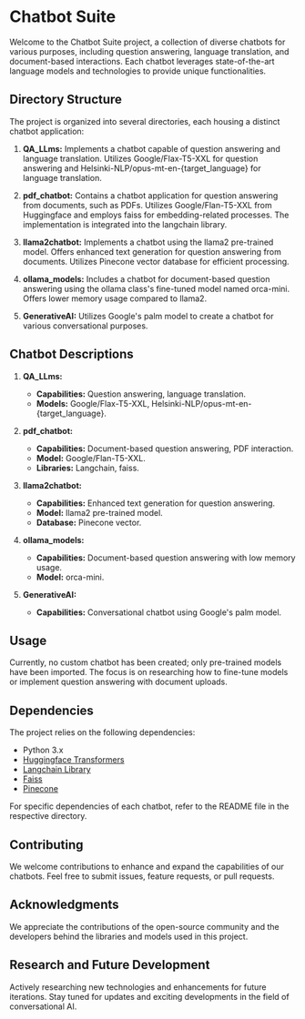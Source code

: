 # Chatbot Suite

Welcome to the Chatbot Suite project, a collection of diverse chatbots for various purposes, including question answering, language translation, and document-based interactions. Each chatbot leverages state-of-the-art language models and technologies to provide unique functionalities.


## Directory Structure

The project is organized into several directories, each housing a distinct chatbot application:

1. **QA_LLms:** Implements a chatbot capable of question answering and language translation. Utilizes Google/Flax-T5-XXL for question answering and Helsinki-NLP/opus-mt-en-{target_language} for language translation.

2. **pdf_chatbot:** Contains a chatbot application for question answering from documents, such as PDFs. Utilizes Google/Flan-T5-XXL from Huggingface and employs faiss for embedding-related processes. The implementation is integrated into the langchain library.

3. **llama2chatbot:** Implements a chatbot using the llama2 pre-trained model. Offers enhanced text generation for question answering from documents. Utilizes Pinecone vector database for efficient processing.

4. **ollama_models:** Includes a chatbot for document-based question answering using the ollama class's fine-tuned model named orca-mini. Offers lower memory usage compared to llama2.

5. **GenerativeAI:** Utilizes Google's palm model to create a chatbot for various conversational purposes.

## Chatbot Descriptions

1. **QA_LLms:**
   - **Capabilities:** Question answering, language translation.
   - **Models:** Google/Flax-T5-XXL, Helsinki-NLP/opus-mt-en-{target_language}.

2. **pdf_chatbot:**
   - **Capabilities:** Document-based question answering, PDF interaction.
   - **Model:** Google/Flan-T5-XXL.
   - **Libraries:** Langchain, faiss.

3. **llama2chatbot:**
   - **Capabilities:** Enhanced text generation for question answering.
   - **Model:** llama2 pre-trained model.
   - **Database:** Pinecone vector.

4. **ollama_models:**
   - **Capabilities:** Document-based question answering with low memory usage.
   - **Model:** orca-mini.

5. **GenerativeAI:**
   - **Capabilities:** Conversational chatbot using Google's palm model.

## Usage

Currently, no custom chatbot has been created; only pre-trained models have been imported. The focus is on researching how to fine-tune models or implement question answering with document uploads.

## Dependencies

The project relies on the following dependencies:
- Python 3.x
- [Huggingface Transformers](https://github.com/huggingface/transformers)
- [Langchain Library](https://www.langchain.com/)
- [Faiss](https://github.com/facebookresearch/faiss)
- [Pinecone](https://www.pinecone.io/)

For specific dependencies of each chatbot, refer to the README file in the respective directory.

## Contributing

We welcome contributions to enhance and expand the capabilities of our chatbots. Feel free to submit issues, feature requests, or pull requests.

## Acknowledgments

We appreciate the contributions of the open-source community and the developers behind the libraries and models used in this project.

## Research and Future Development

Actively researching new technologies and enhancements for future iterations. Stay tuned for updates and exciting developments in the field of conversational AI.
